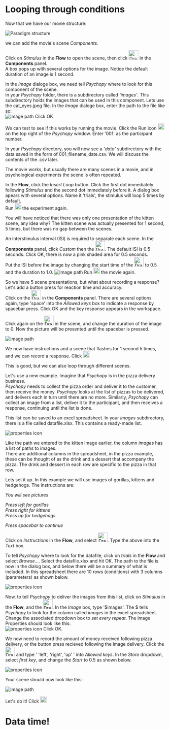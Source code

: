 # Looping through conditions

Now that we have our movie structure:

![Paradigm structure](./gui_shots/Flow.png)

we can add the movie's scene *Components*.

Click on *Stimulus* in the **Flow** to open the scene, then click <img src="./gui_shots/image.png" alt="Drawing" style="width: 30px;"/> in the **Components** panel.  
A box pops up with several options for the image. Notice the default duration of an image is 1 second.

In the *Image* dialoge box, we need tell *Psychopy* where to look for this component of the scene.  
In your *Psychopy* folder, there is a subdirectory called *'images'*. This subdirectory holds the images that can be used in this component. Lets use the cat_eyes.jpeg file. In the *Image* dialoge box, enter the path to the file like so:  
![image path](./gui_shots/image_path1.png)
Click OK

We can test to see if this works by running the movie. Click the Run icon <img src="./gui_shots/run.png" alt="Drawing" style="width: 20px;"/> on the top right of the *Psychopy* window. Enter '001' as the participant number.

In your *Psychopy* directory, you will now see a *'data'* subdirectory with the data saved in the form of 001_filename_date.csv. We will discuss the contents of the .csv later.

The movie works, but usually there are many scenes in a movie, and in psychological experiments the scene is often repeated.

In the **Flow**, click the *Insert Loop* button.
Click the first dot immediately following *Stimulus* and the second dot immediately before it. A dialog box apears with several options. Name it 'trials', the stimulus will loop 5 times by default.  
Run <img src="./gui_shots/run.png" alt="Drawing" style="width: 20px;"/> the experiment again.

You will have noticed that there was only one presentation of the kitten scene, any idea why? The kitten scene was actually presented for 1 second, 5 times, but there was no gap between the scenes. 

An interstimulus interval (ISI) is required to separate each scene. In the **Components** panel, click *Custom* then the <img src="./gui_shots/ISI_button.png" alt="Drawing" style="width: 30px;"/>. The default ISI is 0.5 seconds. Click OK, there is now a pink shaded area for 0.5 seconds.  
Put the ISI before the image by changing the start time of the <img src="./gui_shots/image.png" alt="Drawing" style="width: 30px;"/> to 0.5 and the duration to 1.0. 
![image path](./gui_shots/ISI.png)
Run <img src="./gui_shots/run.png" alt="Drawing" style="width: 20px;"/> the movie again.

So we have 5 scene presentations, but what about recording a response? Let's add a button press for reaction time and accuracy.  
Click on the <img src="./gui_shots/keyboard.png" alt="Drawing" style="width: 30px;"/> in the **Components** panel. There are several options again, type 'space' into the *Allowed keys* box to indicate a response by spacebar press. Click OK and the key response appears in the workspace.

Click again on the <img src="./gui_shots/image.png" alt="Drawing" style="width: 30px;"/> in the scene, and change the duration of the image to 0. Now the picture will be presented until the spacebar is pressed.

![image path](./gui_shots/stim_complete.png)

We now have instructions and a scene that flashes for 1 second 5 times, and we can record a response. Click <img src="./gui_shots/run.png" alt="Drawing" style="width: 20px;"/>
 
This is good, but we can also loop through different scenes. 

Let's use a new example. Imagine that *Psychopy* is in the pizza delivery business.  
*Psychopy* needs to collect the pizza order and deliver it to the customer, then receive the money. *Psychopy* looks at the list of pizzas to be delivered, and delivers each in turn until there are no more. Similarly, *Psychopy* can collect an image from a list, deliver it to the participant, and then receives a response, continuing until the list is done.

This list can be saved to an excel spreadsheet. In your *images* subdirectory, there is a file called datafile.xlsx. This contains a ready-made list.

![properties icon](./gui_shots/spreadsheet.png)

Like the path we entered to the kitten image earlier, the column *images* has a list of paths to images.  
There are additional columns in the spreadsheet, in the pizza example, these can be thought of as the drink and a dessert that accompany the pizza. The drink and dessert in each row are specific to the pizza in that row.

Lets set it up. In this example we will use images of gorillas, kittens and hedgehogs. The instructions are:

*You will see pictures*

*Press left for gorillas*  
*Press right for kittens*  
*Press up for hedgehogs*

*Press spacebar to continue*

Click on *Instructions* in the **Flow**, and select <img src="./gui_shots/text.png" alt="Drawing" style="width: 30px;"/>. Type the above into the *Text* box.

To tell *Psychopy* where to look for the datafile, click on *trials* in the **Flow** and select *Browse...*. Select the datafile.xlsx and hit OK. The path to the file is now in the dialog box, and below there will be a summary of what is included. In this spreadsheet there are 10 rows (conditions) with 3 columns (parameters) as shown below.

![properties icon](./gui_shots/loop_prop.png)

Now, to tell *Psychopy* to deliver the images from this list, click on *Stimulus* in the **Flow**, and the <img src="./gui_shots/image.png" alt="Drawing" style="width: 30px;"/>. In the *Image* box, type '$images'. The $ tells *Psychopy* to look for the column called *images* in the excel spreadsheet. Change the associated dropdown box to *set every repeat*. The image Properties should look like this:  
![properties icon](./gui_shots/image_prop.png)
Click OK.

We now need to record the amount of money received following pizza delivery, or the button press recieved following the image delivery. Click the <img src="./gui_shots/keyboard.png" alt="Drawing" style="width: 30px;"/> and type ' 'left', 'right', 'up' ' into *Allowed keys*. In the *Store* dropdown, select *first key*, and change the *Start* to 0.5 as shown below.

![properties icon](./gui_shots/keyboard_prop.png)

Your scene should now look like this:

![image path](./gui_shots/stim_complete.png)

Let's do it! Click <img src="./gui_shots/run.png" alt="Drawing" style="width: 20px;"/>

# Data time!

